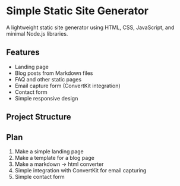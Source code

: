# Simple Static Site Generator

A lightweight static site generator using HTML, CSS, JavaScript, and minimal Node.js libraries.

## Features
- Landing page
- Blog posts from Markdown files
- FAQ and other static pages
- Email capture form (ConvertKit integration)
- Contact form
- Simple responsive design

## Project Structure

## Plan
1. Make a simple landing page
2. Make a template for a blog page
3. Make a markdown -> html converter
4. Simple integration with ConvertKit for email capturing
5. Simple contact form